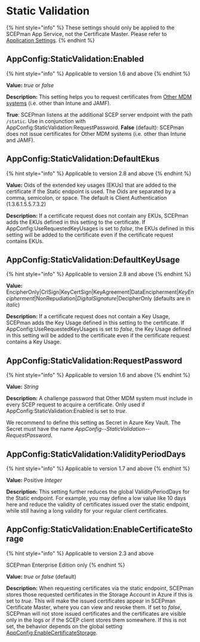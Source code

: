 # Static Validation

{% hint style="info" %}
These settings should only be applied to the SCEPman App Service, not the Certificate Master. Please refer to [Application Settings](./).
{% endhint %}

## AppConfig:StaticValidation:Enabled

{% hint style="info" %}
Applicable to version 1.6 and above
{% endhint %}

**Value:** _true_ or _false_

**Description:** This setting helps you to request certificates from [Other MDM systems](../../certificate-deployment/static-certificates/) (i.e. other than Intune and JAMF).

**True**: SCEPman listens at the additional SCEP server endpoint with the path `/static`. Use in conjunction with AppConfig:StaticValidation:RequestPassword. **False** (default): SCEPman does not issue certificates for Other MDM systems (i.e. other than Intune and JAMF).

## AppConfig:StaticValidation:DefaultEkus

{% hint style="info" %}
Applicable to version 2.8 and above
{% endhint %}

**Value:** Oids of the extended key usages (EKUs) that are added to the certificate if the Static endpoint is used. The Oids are separated by a comma, semicolon, or space. The default is Client Authentication (1.3.6.1.5.5.7.3.2)

**Description:** If a certificate request does not contain any EKUs, SCEPman adds the EKUs defined in this setting to the certificate. If AppConfig:UseRequestedKeyUsages is set to _false_, the EKUs defined in this setting will be added to the certificate even if the certificate request contains EKUs.

## AppConfig:StaticValidation:DefaultKeyUsage

{% hint style="info" %}
Applicable to version 2.8 and above
{% endhint %}

**Value:** EncipherOnly|CrlSign|KeyCertSign|KeyAgreement|DataEncipherment|_KeyEncipherment_|NonRepudiation|_DigitalSignature_|DecipherOnly (defaults are in _italic_)

**Description:** If a certificate request does not contain a Key Usage, SCEPman adds the Key Usage defined in this setting to the certificate. If AppConfig:UseRequestedKeyUsages is set to _false_, the Key Usage defined in this setting will be added to the certificate even if the certificate request contains a Key Usage.

## AppConfig:StaticValidation:RequestPassword

{% hint style="info" %}
Applicable to version 1.6 and above
{% endhint %}

**Value:** _String_

**Description:** A challenge password that Other MDM system must include in every SCEP request to acquire a certificate. Only used if AppConfig:StaticValidation:Enabled is set to _true_.

We recommend to define this setting as Secret in Azure Key Vault. The Secret must have the name _AppConfig--StaticValidation--RequestPassword_.

## AppConfig:StaticValidation:ValidityPeriodDays

{% hint style="info" %}
Applicable to version 1.7 and above
{% endhint %}

**Value:** Positive _Integer_

**Description:** This setting further reduces the global ValidityPeriodDays for the Static endpoint. For example, you may define a low value like 10 days here and reduce the validity of certificates issued over the static endpoint, while still having a long validity for your regular client certificates.

## AppConfig:StaticValidation:EnableCertificateStorage

{% hint style="info" %}
Applicable to version 2.3 and above

SCEPman Enterprise Edition only
{% endhint %}

**Value:** _true_ or _false_ (default)

**Description:** When requesting certificates via the static endpoint, SCEPman stores those requested certificates in the Storage Account in Azure if this is set to _true_. This will make the issued certificates appear in SCEPman Certificate Master, where you can view and revoke them. If set to _false_, SCEPman will not store issued certificates and the certificates are visible only in the logs or if the SCEP client stores them somewhere. If this is not set, the behavior depends on the global setting [AppConfig:EnableCertificateStorage](../../scepman-configuration/optional/application-settings/basics.md#appconfig-enablecertificatestorage).

